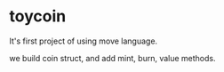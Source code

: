 # toycoin

It's first project of using move language.

we build coin struct, and add mint, burn, value methods.
